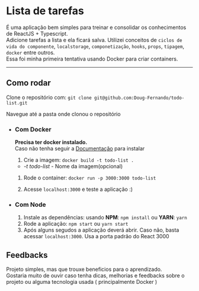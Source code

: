 # **Lista de tarefas**
É uma aplicação bem simples para treinar e consolidar os conhecimentos de ReactJS + Typescript.  
Adicione tarefas a lista e ela ficará salva. Utilizei conceitos de `ciclos de vida do componente`, `localstorage`, `componetização`, `hooks`, `props`, `tipagem`, `docker` entre outros.  
Essa foi minha primeira tentativa usando Docker para criar containers.


---

## Como rodar
Clone o repositório com: `git clone git@github.com:Doug-Fernando/todo-list.git`

Navegue até a pasta onde clonou o repositório
- ### Com Docker
  **Precisa ter docker instalado.**  
  Caso não tenha seguir a [Documentação](https://docs.docker.com/get-docker/) para instalar
  
  1. Crie a imagem: `docker build -t todo-list .`
  - *-t todo-list* - Nome da imagem(opcional)

  1. Rode o container: `docker run -p 3000:3000 todo-list`

  2. Acesse `localhost:3000` e teste a aplicação :)

- ### Com Node
  1. Instale as dependências: usando **NPM**: `npm install` ou **YARN**: `yarn`
  2. Rode a aplicação: `npm start` ou `yarn start`
  3. Após alguns segudos a aplicação deverá abrir. Caso não, basta acessar `localhost:3000`. Usa a porta padrão do React 3000


## Feedbacks

Projeto simples, mas que trouxe beneficios para o aprendizado.  
Gostaria muito de ouvir caso tenha dicas, melhorias e feedbacks sobre o projeto ou alguma tecnologia usada ( principalmente Docker )
